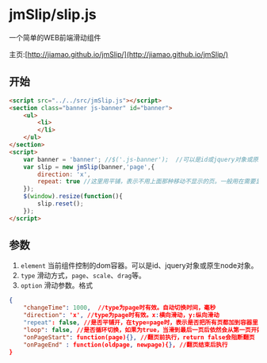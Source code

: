 jmSlip/slip.js
=========

一个简单的WEB前端滑动组件

主页:[http://jiamao.github.io/jmSlip/](http://jiamao.github.io/jmSlip/)

开始
---
```html
<script src="../../src/jmSlip.js"></script>
<section class="banner js-banner" id="banner">
	<ul>
		<li>
		</li>
	</ul>
</section>
<script>
	var banner = 'banner'; //$('.js-banner');  //可以是id或jquery对象或原生node
	var slip = new jmSlip(banner,'page',{
		direction: 'x',
		repeat: true //这里用平铺，表示不用上面那种移动不显示的页。一般用在需要显示部分边页的情况
	});
    $(window).resize(function(){
	    slip.reset();
    });
</script>
```
参数
---
1. `element` 当前组件控制的dom容器。可以是id、jquery对象或原生node对象。
2. `type`   滑动方式，`page`、`scale`、`drag`等。
3. `option` 滑动参数。格式
```json
{
    "changeTime": 1000,  //type为page时有效。自动切换时间，毫秒
    "direction": 'x', //type为page时有效。x:横向滑动，y:纵向滑动
    "repeat": false, //是否平铺开，在type=page时，表示是否把所有页都加到容器里，否为只加入当前页和前后三页。以提高太多页时的性能。
    "loop": false, //是否循环切换，如果为true，当滑到最后一页后依然会从第一页开始向后滑。
    "onPageStart": function(page){}, //翻页前执行，return false会阻断翻页
    "onPageEnd" : function(oldpage, newpage){}, //翻页结束后执行
}
```